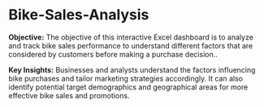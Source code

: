 # Bike-Sales-Analysis

**Objective:** The objective of this interactive Excel dashboard is to analyze and track bike sales performance to understand different factors that are considered by customers before making a purchase decision..
 
**Key Insights:** Businesses and analysts understand the factors influencing bike purchases and tailor marketing strategies accordingly. It can also identify potential target demographics and geographical areas for more effective bike sales and promotions.

